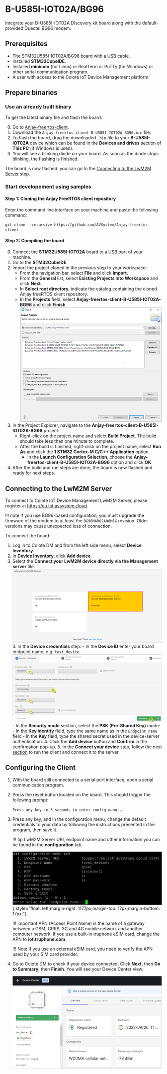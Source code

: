 # B-U585I-IOT02A/BG96

Integrate your B-U585I-IOT02A Discovery kit board along with the default-provided Quectel BG96 modem.

## Prerequisites

- The STM32U585I-IOT02A/BG96 board with a USB cable.
- Installed **STM32CubeIDE**.
- Installed **minicom** (for Linux) or RealTerm or PuTTy (for Windows) or other serial communication program.
- A user with access to the Coiote IoT Device Management platform.

## Prepare binaries
### Use an already built binary

To get the latest binary file and flash the board:

0. Go to [Anjay-freertos-client](https://github.com/AVSystem/Anjay-freertos-client/releases/).
0. Download the `Anjay-freertos-client-B-U585I-IOT02A-BG96.bin` file.
0. To flash the board, drag the downloaded `.bin` file to your **B-U585I-IOT02A** device which can be found in the **Devices and drives** section of **This PC** (if Windows is used).
0. You will see a blinking diode on your board. As soon as the diode stops blinking, the flashing is finished.

The board is now flashed: you can go to the [Connecting to the LwM2M Server](#connecting-to-the-lwm2m-server) step.

### Start developement using samples
#### Step 1: Cloning the Anjay FreeRTOS client repository

Enter the command line interface on your machine and paste the following command:

   ```
   git clone --recursive https://github.com/AVSystem/Anjay-freertos-client
   ```

#### Step 2: Compiling the board

0. Connect the **STM32U585I-IOT02A** board to a USB port of your machine.
0. Go to the **STM32CubeIDE**.
0. Import the project cloned in the previous step to your workspace:
    - From the navigation bar, select **File** and click **Import**.
    - From the **General** list, select **Existing Projects into Workspace** and click **Next**.
    - In **Select root directory**, indicate the catalog containing the cloned Anjay freeRTOS client repository.
    - In the **Projects** field, select **Anjay-freertos-client-B-U585I-IOT02A-BG96** and click **Finish**.
    ![Import project](images/import.PNG "Import project")
0. In the Project Explorer, navigate to the **Anjay-freertos-client-B-U585I-IOT02A-BG96** project:
    - Right-click on the project name and select **Build Project**. The build should take less than one minute to complete.
    - After the build is finished, right-click on the project name, select **Run As** and click the **1 STM32 Cortex-M C/C++ Application** option.
        - In the **Launch Configuration Selection**, choose the **Anjay-freertos-client-B-U585I-IOT02A-BG96** option and click **OK**.
0. After the build and run steps are done, the board is now flashed and ready for next steps.

## Connecting to the LwM2M Server

To connect to Coiote IoT Device Management LwM2M Server, please register at https://eu.iot.avsystem.cloud.

!!! note
    If you use BG96-based configuration, you must upgrade the firmware of the modem to at least the `BG96MAR02A08M1G` revision. Older versions may cause unexpected loss of connection.

To connect the board:

1. Log in to Coiote DM and from the left side menu, select **Device Inventory**.
2. In **Device Inventory**, click **Add device**.
3. Select the **Connect your LwM2M device directly via the Management server** tile.
       ![Add via Mgmt](images/mgmt_tile.png "Add via Mgmt")
    3. In the **Device credentials** step:
         - In the **Device ID** enter your board endpoint name, e.g. `test_device`.
             ![Device credentials step](images/add_mgmt_quick.png "Device credentials step")
         - In the **Security mode** section, select the **PSK (Pre-Shared Key)** mode:
              - In the **Key identity** field, type the same name as in the `Endpoint name` field
              - In the **Key** field, type the shared secret used in the device-server authentication.
    4. Click the **Add device** button and **Confirm** in the confirmation pop-up.
    5. In the **Connect your device** step, follow the next [section](#configuring-the-client) to run the client and connect it to the server.

## Configuring the Client

1. With the board still connected to a serial port interface, open a serial communication program.
2. Press the reset button located on the board. This should trigger the following prompt:

    ``Press any key in 3 seconds to enter config menu...``

3. Press any key, and in the configuration menu, change the default credentials to your data by following the instructions presented in the program, then save it.

    !!! tip
        LwM2M Server URI, endpoint name and other information you can be found in the **configuration** tab.

    ![Client configuration](images/config_menu1.png "Client configuration"){:style="float: left;margin-right: 1177px;margin-top: 17px;margin-bottom: 17px;"}

    !!! important
        APN (Access Point Name) is the name of a gateway between a GSM, GPRS, 3G and 4G mobile network and another computer network. If you use a built-in truphone eSIM card, change the APN to **iot.truphone.com**.

    !!! Note
        If you use an external eSIM card, you need to verify the APN used by your SIM card provider.

4. Go to Coiote DM to check if your device connected. Click **Next**, then **Go to Summary**, then **Finish**. You will see your Device Center view:

    ![Registered device](images/registered_device.png "Registered device")
